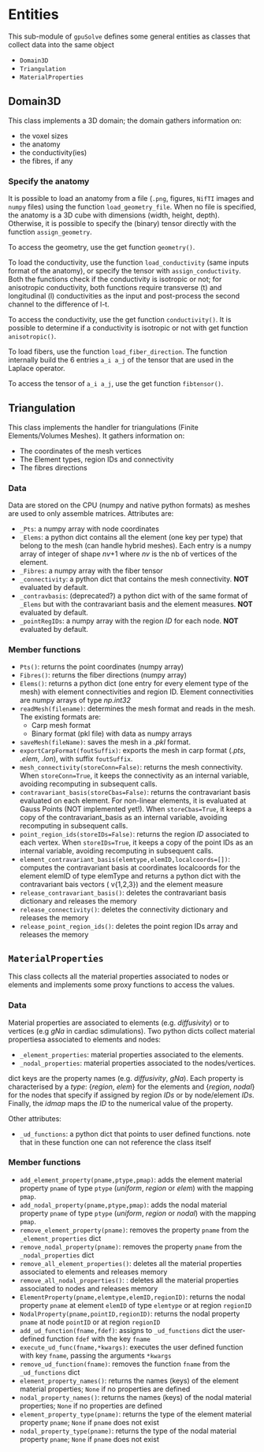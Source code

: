 # Entities

This sub-module of `gpuSolve` defines some general entities as classes that collect data into the same object

* `Domain3D`
* `Triangulation`
* `MaterialProperties`

## Domain3D

This class implements a 3D domain; the domain gathers information on:

*  the voxel sizes
*  the anatomy
*  the conductivity(ies)
*  the fibres, if any

### Specify the anatomy

It is possible to load an anatomy from a file (`.png`, figures, `NifTI` images and `numpy` files) using the function `load_geometry_file`. When no file is specified, the anatomy is a 3D cube with dimensions (width, height, depth).
Otherwise, it is possible to specify the (binary) tensor directly with the function `assign_geometry`. 

To access the geometry, use the get function `geometry()`.


To load the conductivity, use the function `load_conductivity` (same inputs format of the anatomy), or specify the tensor with `assign_conductivity`. Both the functions check if the conductivity is isotropic or not; for anisotropic conductivity, both functions require transverse (t) and longitudinal (l) conductivities as the input and post-process the second channel to the difference of l-t.

To access the conductivity, use the get function `conductivity()`.
It is possible to determine if a conductivity is isotropic or not with get function `anisotropic()`.


To load fibers, use the function `load_fiber_direction`. The function internally build the 6 entries `a_i a_j` of the tensor that are used in the Laplace operator.

To access the tensor of `a_i a_j`, use the get function `fibtensor()`.

## Triangulation
This class implements the handler for triangulations (Finite Elements/Volumes Meshes). It gathers information on:

* The coordinates of the mesh vertices
* The Element types, region IDs and connectivity
* The fibres directions

### Data
Data are stored on the CPU (numpy and native python formats) as meshes are used to only assemble matrices.
Attributes are:
* `_Pts`: a numpy array with node coordinates
* `_Elems`: a python dict contains all the element (one key per type) that belong to the mesh  (can handle hybrid meshes). Each entry is a numpy array of integer of shape *nv*+1 where *nv* is the nb of vertices of the element.
* `_Fibres`: a numpy array with the fiber tensor
* `_connectivity`: a python dict that contains the mesh connectivity. **NOT** evaluated by default.
* `_contravbasis`: (deprecated?) a python dict with of the same format of `_Elems` but with the contravariant basis and the element measures. **NOT** evaluated by default.
* `_pointRegIDs`: a numpy array with the region *ID* for each node. **NOT** evaluated by default.


### Member functions
* `Pts()`: returns the point coordinates (numpy array)
* `Fibres()`: returns the fiber directions (numpy array)
* `Elems()`: returns a python dict (one entry for every element type of the mesh) with element connectivities and region ID. Element connectivities are numpy arrays of type *np.int32*
* `readMesh(filename)`: determines the mesh format and reads in the mesh.
The existing formats are:
  * Carp mesh format
  * Binary format (pkl file) with data as numpy arrays
* `saveMesh(fileName)`: saves the mesh in a *.pkl* format.
* `exportCarpFormat(foutSuffix)`: exports the mesh in carp format (*.pts*, *.elem*, *.lon*), with suffix `foutSuffix`.
* `mesh_connectivity(storeConn=False)`: returns the mesh connectivity. When `storeConn=True`, it keeps the connectivity as an internal variable, avoiding recomputing in subsequent calls.
* `contravariant_basis(storeCbas=False)`: returns the contravariant basis evaluated on each element. For non-linear elements, it is evaluated at Gauss Points (NOT implemented yet!). When `storeCbas=True`, it keeps a copy of the contravariant_basis as an internal variable, avoiding recomputing in subsequent calls.
* `point_region_ids(storeIDs=False)`: returns the region *ID* associated to each vertex. When `storeIDs=True`, it keeps a copy of the point IDs as an internal variable, avoiding recomputing in subsequent calls.
* `element_contravariant_basis(elemtype,elemID,localcoords=[])`: computes the contravariant basis at coordinates localcoords for the element elemID of type elemType and returns a python dict with the contravariant bais vectors ( v{1,2,3}) and the element measure
* `release_contravariant_basis()`: deletes the contravariant basis dictionary and releases the memory 
* `release_connectivity()`: deletes the connectivity dictionary and releases the memory
* `release_point_region_ids()`: deletes the point region IDs array and releases the memory


## `MaterialProperties`

This class collects all the material properties associated to nodes or elements and implements some proxy functions to access the values.

### Data
Material properties are associated to elements (e.g. *diffusivity*) or to vertices (e.g *gNa* in cardiac sdimulations). Two python dicts collect material propertiesa associated to elements and nodes:

* `_element_properties`: material properties associated to the elements.
* `_nodal_properties`: material properties associated to the nodes/vertices.

dict keys are the property names (e.g. *diffusivity*, *gNa*). Each property is characterised by a *type*: {*region*, *elem*} for the elements and {*region*, *nodal*} for the nodes that specify if assigned by region *IDs* or by node/element *IDs*. Finally, the *idmap* maps the *ID* to the numerical value of the property.

Other attributes:

* `_ud_functions`: a python dict that points to user defined functions. note that in these function one can not reference the class itself



### Member functions

* `add_element_property(pname,ptype,pmap)`:  adds the element material property `pname` of type `ptype` (*uniform*, *region* or *elem*) with the mapping `pmap`.
* `add_nodal_property(pname,ptype,pmap)`: adds the nodal material property `pname` of type `ptype` (*uniform*, *region* or *nodal*) with the mapping `pmap`.
* `remove_element_property(pname)`: removes the property `pname` from the `_element_properties` dict
* `remove_nodal_property(pname)`: removes the property `pname` from the `_nodal_properties` dict
* `remove_all_element_properties()`: deletes all the material properties associated to elements and releases memory
* `remove_all_nodal_properties()`: : deletes all the material properties associated to nodes and releases memory
* `ElementProperty(pname,elemtype,elemID,regionID)`: returns the nodal property `pname` at element `elemID` of type `elemtype` or at region `regionID`
* `NodalProperty(pname,pointID,regionID)`: returns the nodal property `pname` at node `pointID` or at region `regionID`
* `add_ud_function(fname,fdef)`: assigns to `_ud_functions` dict the user-defined function `fdef` with the key `fname`
* `execute_ud_func(fname,*kwargs)`: executes the user defined function with key `fname`, passing the arguments `*kwargs`
* `remove_ud_function(fname)`: removes the function `fname` from the `_ud_functions` dict
* `element_property_names()`: returns the names (keys) of the element material properties; `None` if no properties are defined
* `nodal_property_names()`: returns the names (keys) of the nodal material properties; `None` if no properties are defined
* `element_property_type(pname)`: returns the type of the element material property `pname`; `None` if `pname` does not exist
* `nodal_property_type(pname)`: returns the type of the nodal material property `pname`; `None` if `pname` does not exist

